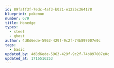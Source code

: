 ```yaml
---
id: 89faff3f-7edc-4af3-b021-e1225c364178
blueprint: pokemon
number: 679
title: Honedge
types:
  - steel
  - ghost
author: 4d8d6ede-5963-429f-9c2f-74b897007e0c
tags:
  - basic
updated_by: 4d8d6ede-5963-429f-9c2f-74b897007e0c
updated_at: 1716516253
---
```

